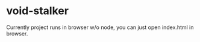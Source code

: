 # void-stalker

Currently project runs in browser w/o node, you can just open index.html in browser.  